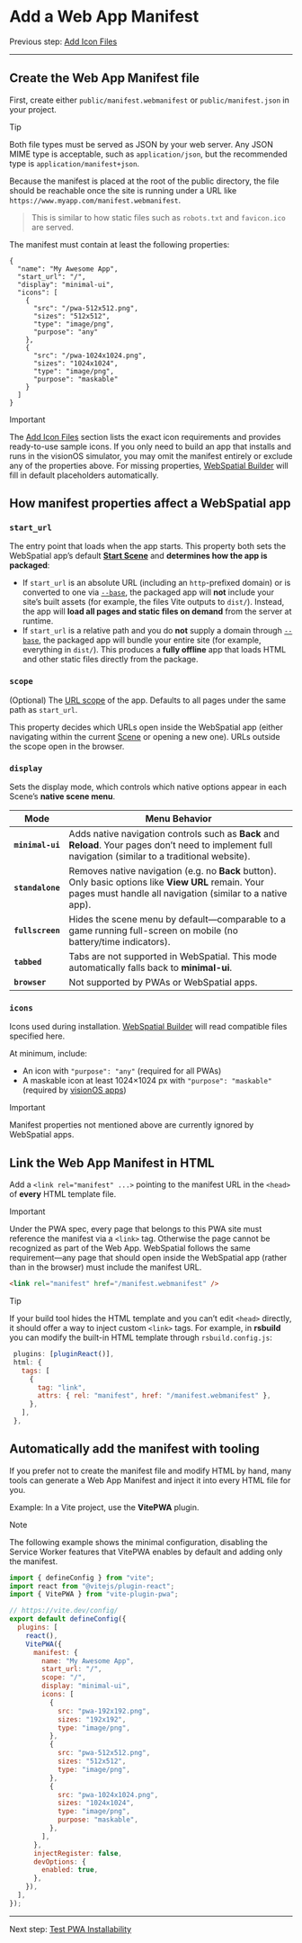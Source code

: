 # Add a Web App Manifest

Previous step: [Add Icon Files](add-icon-files.md)

---

## Create the Web App Manifest file

First, create either `public/manifest.webmanifest` or `public/manifest.json` in your project.

> [!TIP]
> Both file types must be served as JSON by your web server. Any JSON MIME type is acceptable, such as `application/json`, but the recommended type is `application/manifest+json`.

Because the manifest is placed at the root of the public directory, the file should be reachable once the site is running under a URL like `https://www.myapp.com/manifest.webmanifest`.
> This is similar to how static files such as `robots.txt` and `favicon.ico` are served.

The manifest must contain at least the following properties:

```json5
{
  "name": "My Awesome App",
  "start_url": "/",
  "display": "minimal-ui",
  "icons": [
    {
      "src": "/pwa-512x512.png",
      "sizes": "512x512",
      "type": "image/png",
      "purpose": "any"
    },
    {
      "src": "/pwa-1024x1024.png",
      "sizes": "1024x1024",
      "type": "image/png",
      "purpose": "maskable"
    }
  ]
}
```

> [!IMPORTANT]
> The [Add Icon Files](add-icon-files.md) section lists the exact icon requirements and provides ready-to-use sample icons.
> If you only need to build an app that installs and runs in the visionOS simulator, you may omit the manifest entirely or exclude any of the properties above. For missing properties, [WebSpatial Builder](#) will fill in default placeholders automatically.

## How manifest properties affect a WebSpatial app

### `start_url`

The entry point that loads when the app starts. This property both sets the WebSpatial app’s default [**Start Scene**](#) and **determines how the app is packaged**:

- If `start_url` is an absolute URL (including an `http`-prefixed domain) or is converted to one via [`--base`](#), the packaged app will **not** include your site’s built assets (for example, the files Vite outputs to `dist/`). Instead, the app will **load all pages and static files on demand** from the server at runtime.
- If `start_url` is a relative path and you do **not** supply a domain through [`--base`](#), the packaged app will bundle your entire site (for example, everything in `dist/`). This produces a **fully offline** app that loads HTML and other static files directly from the package.

### `scope`

(Optional) The [URL scope](#) of the app. Defaults to all pages under the same path as `start_url`.

This property decides which URLs open inside the WebSpatial app (either navigating within the current [Scene](#) or opening a new one). URLs outside the scope open in the browser.

### `display`

Sets the display mode, which controls which native options appear in each Scene’s **native scene menu**.

| Mode           | Menu Behavior                                                                                                  |
| -------------- | --------------------------------------------------------------------------------------------------------------- |
| **`minimal-ui`** | Adds native navigation controls such as **Back** and **Reload**. Your pages don’t need to implement full navigation (similar to a traditional website). |
| **`standalone`** | Removes native navigation (e.g. no **Back** button). Only basic options like **View URL** remain. Your pages must handle all navigation (similar to a native app). |
| **`fullscreen`** | Hides the scene menu by default—comparable to a game running full-screen on mobile (no battery/time indicators). |
| **`tabbed`**     | Tabs are not supported in WebSpatial. This mode automatically falls back to **minimal-ui**. |
| **`browser`**    | Not supported by PWAs or WebSpatial apps. |

### `icons`

Icons used during installation. [WebSpatial Builder](#) will read compatible files specified here.

At minimum, include:

- An icon with `"purpose": "any"` (required for all PWAs)
- A maskable icon at least 1024×1024 px with `"purpose": "maskable"` (required by [visionOS apps](#))

> [!IMPORTANT]
> Manifest properties not mentioned above are currently ignored by WebSpatial apps.

## Link the Web App Manifest in HTML

Add a `<link rel="manifest" ...>` pointing to the manifest URL in the `<head>` of **every** HTML template file.

> [!IMPORTANT]
> Under the PWA spec, every page that belongs to this PWA site must reference the manifest via a `<link>` tag. Otherwise the page cannot be recognized as part of the Web App.
> WebSpatial follows the same requirement—any page that should open inside the WebSpatial app (rather than in the browser) must include the manifest URL.

```html
<link rel="manifest" href="/manifest.webmanifest" />
```

> [!TIP]
> If your build tool hides the HTML template and you can’t edit `<head>` directly, it should offer a way to inject custom `<link>` tags.
> For example, in **rsbuild** you can modify the built-in HTML template through `rsbuild.config.js`:
>```js
>  plugins: [pluginReact()],
>  html: {
>    tags: [
>      {
>        tag: "link",
>        attrs: { rel: "manifest", href: "/manifest.webmanifest" },
>      },
>    ],
>  },
> ```

## Automatically add the manifest with tooling

If you prefer not to create the manifest file and modify HTML by hand, many tools can generate a Web App Manifest and inject it into every HTML file for you.

Example: In a Vite project, use the **VitePWA** plugin.

> [!NOTE]
> The following example shows the minimal configuration, disabling the Service Worker features that VitePWA enables by default and adding only the manifest.

```js
import { defineConfig } from "vite";
import react from "@vitejs/plugin-react";
import { VitePWA } from "vite-plugin-pwa";

// https://vite.dev/config/
export default defineConfig({
  plugins: [
    react(),
    VitePWA({
      manifest: {
        name: "My Awesome App",
        start_url: "/",
        scope: "/",
        display: "minimal-ui",
        icons: [
          {
            src: "pwa-192x192.png",
            sizes: "192x192",
            type: "image/png",
          },
          {
            src: "pwa-512x512.png",
            sizes: "512x512",
            type: "image/png",
          },
          {
            src: "pwa-1024x1024.png",
            sizes: "1024x1024",
            type: "image/png",
            purpose: "maskable",
          },
        ],
      },
      injectRegister: false,
      devOptions: {
        enabled: true,
      },
    }),
  ],
});
```

---

Next step: [Test PWA Installability](test-pwa-installability.md)
